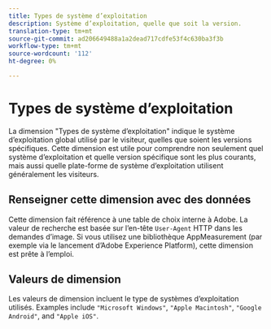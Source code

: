 ```yaml
---
title: Types de système d’exploitation
description: Système d’exploitation, quelle que soit la version.
translation-type: tm+mt
source-git-commit: ad206649488a1a2dead717cdfe53f4c630ba3f3b
workflow-type: tm+mt
source-wordcount: '112'
ht-degree: 0%

---
```



# Types de système d’exploitation

La dimension &quot;Types de système d’exploitation&quot; indique le système d’exploitation global utilisé par le visiteur, quelles que soient les versions spécifiques. Cette dimension est utile pour comprendre non seulement quel système d’exploitation et quelle version spécifique sont les plus courants, mais aussi quelle plate-forme de système d’exploitation utilisent généralement les visiteurs.

## Renseigner cette dimension avec des données

Cette dimension fait référence à une table de choix interne à Adobe. La valeur de recherche est basée sur l’en-tête `User-Agent` HTTP dans les demandes d’image. Si vous utilisez une bibliothèque AppMeasurement (par exemple via le lancement d’Adobe Experience Platform), cette dimension est prête à l’emploi.

## Valeurs de dimension

Les valeurs de dimension incluent le type de systèmes d’exploitation utilisés. Examples include `"Microsoft Windows"`, `"Apple Macintosh"`, `"Google Android"`, and `"Apple iOS"`.
